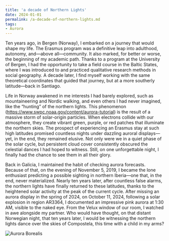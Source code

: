 ```yaml
---
title: 'a decade of Northern Lights'
date: 2024-01-01
permalink: /a-decade-of-northern-lights.md
tags: 
- Aurora
---
```


Ten years ago, in Bergen (Norway), I embarked on a journey that would shape my life. The Erasmus program was a definitive leap into adulthood, autonomy, and—above all—community. It also marked, for better or worse, the beginning of my academic path. Thanks to a program at the University of Bergen, I had the opportunity to take a field course in the Baltic States, where I was introduced to and practiced qualitative research methods in social geography. A decade later, I find myself working with the same theoretical coordinates that guided that journey, but at a more southerly latitude—back in Santiago.

Life in Norway awakened in me interests I had barely explored, such as mountaineering and Nordic walking, and even others I had never imagined, like the “hunting” of the northern lights. This phenomenon (https://www.swpc.noaa.gov/content/aurora-tutorial) is the result of a massive storm of solar-origin particles. When electrons collide with our atmosphere, they create vibrant green, purple, or red patches that illuminate the northern skies. The prospect of experiencing an Erasmus stay at such high latitudes promised countless nights under dazzling auroral displays—yet, in the end, they remained elusive. Not only were we in a quiet phase of the solar cycle, but persistent cloud cover consistently obscured the celestial dances I had hoped to witness. Still, on one unforgettable night, I finally had the chance to see them in all their glory.

Back in Galicia, I maintained the habit of checking aurora forecasts. Because of that, on the evening of November 5, 2019, I became the lone enthusiast predicting a possible sighting in northern Iberia—one that, in the end, never materialized. Nearly ten years later, after countless false alarms, the northern lights have finally returned to these latitudes, thanks to the heightened solar activity at the peak of the current cycle. After missing an aurora display in the spring of 2024, on October 11, 2024, following a solar explosion in region AR3364, I documented an impressive pink aurora at 1:30 AM, visible to the naked eye. From the Velux window of our room, I watched in awe alongside my partner. Who would have thought, on that distant Norwegian night, that ten years later, I would be witnessing the northern lights dance over the skies of Compostela, this time with a child in my arms?


![Aurora Borealis](/images/IMG_0335(1).JPG)
